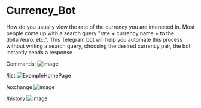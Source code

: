 # Currency_Bot
How do you usually view the rate of the currency you are interested in. Most people come up with a search query "rate + currency name + to the dollar/euro, etc.". 
This Telegram bot will help you automate this process without writing a search query, choosing the desired currency pair, the bot instantly sends a response

  
  Commands:
    ![image](https://user-images.githubusercontent.com/41474876/109422432-25495780-79e4-11eb-8128-8bd4c97daa6a.png)

   /list
    ![ExampleHomePage](https://user-images.githubusercontent.com/41474876/103136961-6fa11600-46cd-11eb-9d29-54ffc4413e15.png)
    
   /exchange
    ![image](https://user-images.githubusercontent.com/41474876/109422398-06e35c00-79e4-11eb-8d3f-5e48233babdf.png)
    
   /history
    ![image](https://user-images.githubusercontent.com/41474876/109422453-3e520880-79e4-11eb-8da4-179f25915d0e.png)

    

    
  
  
